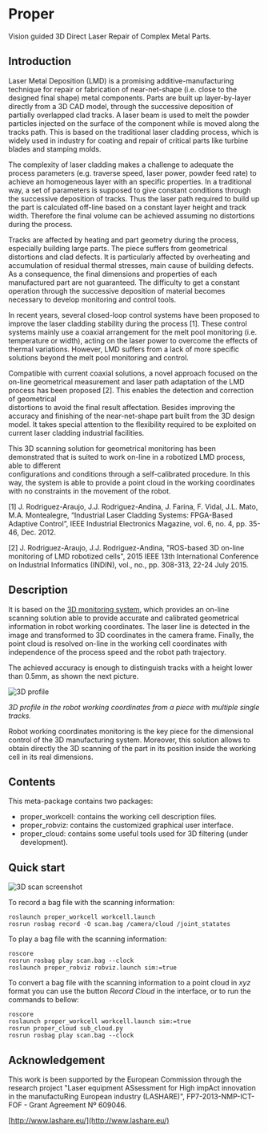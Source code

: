 # Proper

Vision guided 3D Direct Laser Repair of Complex Metal Parts.

## Introduction

Laser Metal Deposition (LMD) is a promising additive-manufacturing technique
for repair or fabrication of near-net-shape (i.e. close to the designed final
shape) metal components. Parts are built up layer-by-layer directly from a 3D
CAD model, through the successive deposition of partially overlapped clad
tracks. A laser beam is used to melt the powder particles injected on the
surface of the component while is moved along the tracks path. This is based on
the traditional laser cladding process, which is widely used in industry for
coating and repair of critical parts like turbine blades and stamping molds.

The complexity of laser cladding makes a challenge to adequate the process
parameters (e.g. traverse speed, laser power, powder feed rate) to achieve an
homogeneous layer with an specific properties. In a traditional way, a set of
parameters is supposed to give constant conditions through the successive
deposition of tracks. Thus the laser path required to build up the part is
calculated off-line based on a constant layer height and track width. Therefore
the final volume can be achieved assuming no distortions during the process.

Tracks are affected by heating and part geometry during the process, especially
building large parts. The piece suffers from geometrical distortions and clad
defects. It is particularly affected by overheating and accumulation of
residual thermal stresses, main cause of building defects. As a consequence,
the final dimensions and properties of each manufactured part are not
guaranteed. The difficulty to get a constant operation through the successive
deposition of material becomes necessary to develop monitoring and control
tools.

In recent years, several closed-loop control systems have been proposed to
improve the laser cladding stability during the process [1]. These control
systems mainly use a coaxial arrangement for the melt pool monitoring  (i.e.
  temperature or width), acting on the laser power to overcome the effects of
thermal variations. However, LMD suffers from a lack of more specific
solutions beyond the melt pool monitoring and control.

Compatible with current coaxial solutions, a novel approach focused on the
on-line geometrical measurement and laser path adaptation of the LMD process
has been proposed [2]. This enables the detection and correction of geometrical  
distortions to avoid the final result affectation. Besides improving the
accuracy and finishing of the near-net-shape part built from the 3D design
model. It takes special attention to the flexibility required to be exploited
on current laser cladding industrial facilities.

This 3D scanning solution for geometrical monitoring has been demonstrated that
is suited to work on-line in a robotized LMD process, able to different  
configurations and conditions through a self-calibrated procedure. In this way,
the system is able to provide a point cloud in the working coordinates with no
constraints in the movement of the robot.

[1] J. Rodriguez-Araujo, J.J. Rodriguez-Andina, J. Farina, F. Vidal, J.L. Mato,
M.A. Montealegre, “Industrial Laser Cladding Systems: FPGA-Based Adaptive
Control”, IEEE Industrial Electronics Magazine, vol. 6, no. 4, pp. 35-46, Dec.
2012.

[2] J. Rodriguez-Araujo, J.J. Rodriguez-Andina, "ROS-based 3D on-line monitoring
of LMD robotized cells", 2015 IEEE 13th International Conference on Industrial
Informatics (INDIN), vol., no., pp. 308-313, 22-24 July 2015.

## Description

It is based on the [3D monitoring system](https://github.com/openlmd/etna),
which provides an on-line scanning solution able to provide accurate and
calibrated geometrical information in robot working coordinates. The laser
line is detected in the image and transformed to 3D coordinates in the camera
frame. Finally, the point cloud is resolved on-line in the working cell
coordinates with independence of the process speed and the robot path
trajectory.

The achieved accuracy is enough to distinguish tracks with a height lower than
0.5mm, as shown the next picture.

![3D profile](./proper/media/profile.jpg)

*3D profile in the robot working coordinates from a piece with multiple single tracks.*

Robot working coordinates monitoring is the key piece for the dimensional
control of the 3D manufacturing system. Moreover, this solution allows to
obtain directly the 3D scanning of the part in its position inside the working
cell in its real dimensions.

## Contents

This meta-package contains two packages:
- proper_workcell: contains the working cell description files.
- proper_robviz: contains the customized graphical user interface.
- proper_cloud: contains some useful tools used for 3D filtering (under
  development).

## Quick start

![3D scan screenshot](./proper/media/scan.png)

To record a bag file with the scanning information:

```shell
roslaunch proper_workcell workcell.launch
rosrun rosbag record -O scan.bag /camera/cloud /joint_statates
```

To play a bag file with the scanning information:

```shell
roscore
rosrun rosbag play scan.bag --clock
roslaunch proper_robviz robviz.launch sim:=true
```

To convert a bag file with the scanning information to a point cloud in *xyz*
format you can use the button *Record Cloud* in the interface, or to run the
commands to bellow:

```shell
roscore
roslaunch proper_workcell workcell.launch sim:=true
rosrun proper_cloud sub_cloud.py
rosrun rosbag play scan.bag --clock
```

## Acknowledgement

This work is been supported by the European Commission through the research
project "Laser equipment ASsessment for High impAct innovation in the
manufactuRing European industry (LASHARE)", FP7-2013-NMP-ICT-FOF - Grant
Agreement Nº 609046.

[http://www.lashare.eu/](http://www.lashare.eu/)
